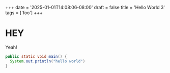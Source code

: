 +++
date = '2025-01-01T14:08:06-08:00'
draft = false
title = 'Hello World 3'
tags = ['foo']
+++

# HEY 

Yeah!

```java
public static void main() {
  System.out.println("hello world")
}

```
